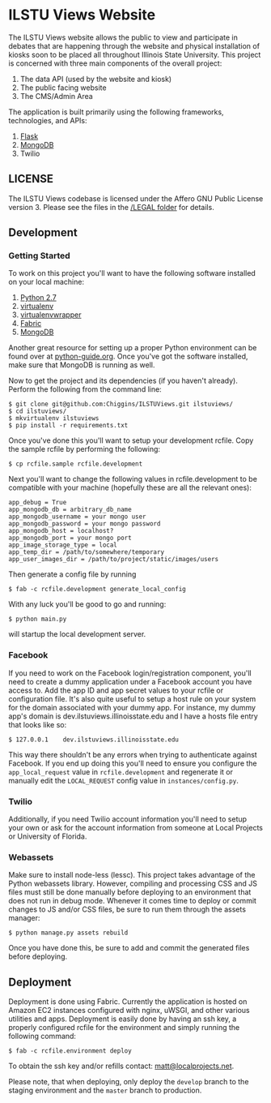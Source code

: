 # ILSTU Views Website

The ILSTU Views website allows the public to view and participate in debates that are happening through the website and physical installation of kiosks soon to be placed all throughout Illinois State University. This project is concerned with three main components of the overall project:

1. The data API (used by the website and kiosk)
2. The public facing website
3. The CMS/Admin Area

The application is built primarily using the following frameworks, technologies, and APIs:

1. [Flask](http://flask.pocoo.org/)
2. [MongoDB](http://www.mongodb.org/)
3. Twilio

## LICENSE

The ILSTU Views codebase is licensed under the Affero GNU Public License version 3. Please see the files in the [/LEGAL folder](https://github.com/Chiggins/ILSTUViews/tree/master/LEGAL) for details.

## Development

### Getting Started

To work on this project you'll want to have the following software installed on your local machine:

1. [Python 2.7](http://www.python.org)
2. [virtualenv](http://www.virtualenv.org)
3. [virtualenvwrapper](http://www.doughellmann.com/projects/virtualenvwrapper/)
4. [Fabric](http://www.fabfile.org)
4. [MongoDB](http://www.mongodb.org/)

Another great resource for setting up a proper Python environment can be found over at [python-guide.org](python-guide.org). Once you've got the software installed, make sure that MongoDB is running as well.

Now to get the project and its dependencies (if you haven't already). Perform the following from the command line:

    $ git clone git@github.com:Chiggins/ILSTUViews.git ilstuviews/
    $ cd ilstuviews/
    $ mkvirtualenv ilstuviews
    $ pip install -r requirements.txt

Once you've done this you'll want to setup your development rcfile. Copy the sample rcfile by performing the following:

    $ cp rcfile.sample rcfile.development 

Next you'll want to change the following values in rcfile.development to be compatible with your machine (hopefully these are all the relevant ones):

    app_debug = True
    app_mongodb_db = arbitrary_db_name
    app_mongodb_username = your mongo user
    app_mongodb_password = your mongo password
    app_mongodb_host = localhost?
    app_mongodb_port = your mongo port
    app_image_storage_type = local
    app_temp_dir = /path/to/somewhere/temporary
    app_user_images_dir = /path/to/project/static/images/users

Then generate a config file by running
    
	$ fab -c rcfile.development generate_local_config

With any luck you'll be good to go and running:

    $ python main.py

will startup the local development server.

### Facebook

If you need to work on the Facebook login/registration component, you'll need to create a dummy application under a Facebook account you have access to. Add the app ID and app secret values to your rcfile or configuration file. It's also quite useful to setup a host rule on your system for the domain associated with your dummy app. For instance, my dummy app's domain is dev.ilstuviews.illinoisstate.edu and I have a hosts file entry that looks like so:

    $ 127.0.0.1    dev.ilstuviews.illinoisstate.edu

This way there shouldn't be any errors when trying to authenticate against Facebook. If you end up doing this you'll need to ensure you configure the `app_local_request` value in `rcfile.development` and regenerate it or manually edit the `LOCAL_REQUEST` config value in `instances/config.py`.

### Twilio

Additionally, if you need Twilio account information you'll need to setup your own or ask for the account information from someone at Local Projects or University of Florida.

### Webassets
Make sure to install node-less (lessc). 
This project takes advantage of the Python webassets library. However, compiling and processing CSS and JS files must still be done manually before deploying to an environment that does not run in debug mode. Whenever it comes time to deploy or commit changes to JS and/or CSS files, be sure to run them through the assets manager:

    $ python manage.py assets rebuild

Once you have done this, be sure to add and commit the generated files before deploying.

## Deployment

Deployment is done using Fabric. Currently the application is hosted on Amazon EC2 instances configured with nginx, uWSGI, and other various utilities and apps. Deployment is easily done by having an ssh key, a properly configured rcfile for the environment and simply running the following command:

    $ fab -c rcfile.environment deploy

To obtain the ssh key and/or refills contact: matt@localprojects.net.

Please note, that when deploying, only deploy the `develop` branch to the staging environment and the `master` branch to production.
